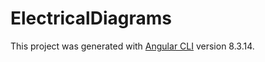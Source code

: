 # ElectricalDiagrams

This project was generated with [Angular CLI](https://github.com/angular/angular-cli) version 8.3.14.
